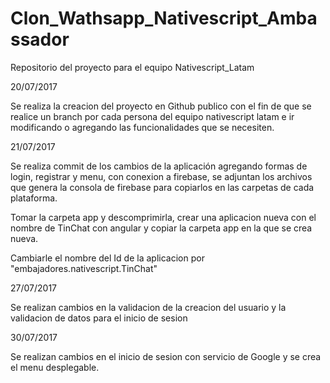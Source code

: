 # Clon_Wathsapp_Nativescript_Ambassador
Repositorio del proyecto para el equipo Nativescript_Latam

20/07/2017

Se realiza la creacion del proyecto en Github publico con el fin de que se realice un branch por cada persona del equipo nativescript latam e ir modificando o agregando las funcionalidades que se necesiten.

21/07/2017

Se realiza commit de los cambios de la aplicación agregando formas de login, registrar y menu, con conexion a firebase, se adjuntan los archivos que genera la consola de firebase para copiarlos en las carpetas de cada plataforma.

Tomar la carpeta app y descomprimirla, crear una aplicacion nueva con el nombre de TinChat con angular y copiar la carpeta app en la que se crea nueva.

Cambiarle el nombre del Id de la aplicacion por "embajadores.nativescript.TinChat"

27/07/2017

Se realizan cambios en la validacion de la creacion del usuario y la validacion de datos para el inicio de sesion

30/07/2017

Se realizan cambios en el inicio de sesion con servicio de Google y se crea el menu desplegable.